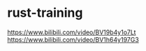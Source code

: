 # rust-training
https://www.bilibili.com/video/BV19b4y1o7Lt
https://www.bilibili.com/video/BV1h64y197G3
